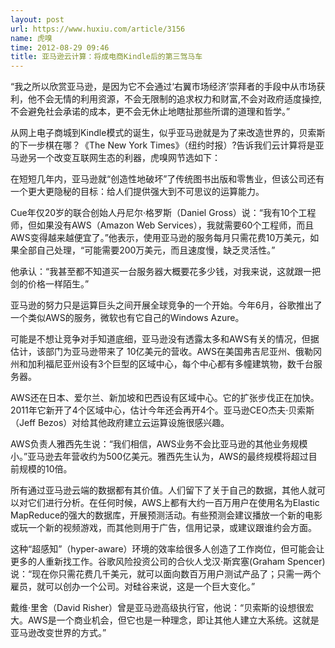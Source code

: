 ```yaml
---
layout: post
url: https://www.huxiu.com/article/3156
name: 虎嗅
time: 2012-08-29 09:46
title: 亚马逊云计算：将成电商Kindle后的第三驾马车
---
```

“我之所以欣赏亚马逊，是因为它不会通过‘右翼市场经济’崇拜者的手段中从市场获利，他不会无情的利用资源，不会无限制的追求权力和财富,不会对政府适度操控,不会避免社会承诺的成本，更不会无休止地瞎扯那些所谓的道理和哲学。”

从网上电子商城到Kindle模式的诞生，似乎亚马逊就是为了来改造世界的，贝索斯的下一步棋在哪？《The New York Times》（纽约时报）?告诉我们云计算将是亚马逊另一个改变互联网生态的利器，虎嗅网节选如下：

在短短几年内，亚马逊就“创造性地破坏”了传统图书出版和零售业，但该公司还有一个更大更隐秘的目标：给人们提供强大到不可思议的运算能力。

Cue年仅20岁的联合创始人丹尼尔·格罗斯（Daniel Gross）说：“我有10个工程师，但如果没有AWS（Amazon Web Services），我就需要60个工程师，而且AWS变得越来越便宜了。”他表示，使用亚马逊的服务每月只需花费10万美元，如果全部自己处理，“可能需要200万美元，而且速度慢，缺乏灵活性。”

他承认：“我甚至都不知道买一台服务器大概要花多少钱，对我来说，这就跟一把剑的价格一样陌生。”

亚马逊的努力只是运算巨头之间开展全球竞争的一个开始。今年6月，谷歌推出了一个类似AWS的服务，微软也有它自己的Windows Azure。

可能是不想让竞争对手知道底细，亚马逊没有透露太多和AWS有关的情况，但据估计，该部门为亚马逊带来了 10亿美元的营收。AWS在美国弗吉尼亚州、俄勒冈州和加利福尼亚州设有3个巨型的区域中心，每个中心都有多幢建筑物，数千台服务器。

AWS还在日本、爱尔兰、新加坡和巴西设有区域中心。它的扩张步伐正在加快。2011年它新开了4个区域中心，估计今年还会再开4个。亚马逊CEO杰夫·贝索斯（Jeff Bezos）对给其他政府建立云运算设施很感兴趣。

AWS负责人雅西先生说：“我们相信，AWS业务不会比亚马逊的其他业务规模小。”亚马逊去年营收约为500亿美元。雅西先生认为，AWS的最终规模将超过目前规模的10倍。

所有通过亚马逊云端的数据都有其价值。人们留下了关于自己的数据，其他人就可以对它们进行分析。在任何时候，AWS上都有大约一百万用户在使用名为Elastic MapReduce的强大的数据库，开展预测活动。有些预测会建议播放一个新的电影或玩一个新的视频游戏，而其他则用于广告，信用记录，或建议跟谁约会方面。

这种“超感知”（hyper-aware）环境的效率给很多人创造了工作岗位，但可能会让更多的人重新找工作。谷歌风险投资公司的合伙人戈汉·斯宾塞(Graham Spencer)说：“现在你只需花费几千美元，就可以面向数百万用户测试产品了；只需一两个雇员，就可以创办一个公司。对硅谷来说，这是一个巨大变化。”

戴维·里舍（David Risher）曾是亚马逊高级执行官，他说：“贝索斯的设想很宏大。AWS是一个商业机会，但它也是一种理念，即让其他人建立大系统。这就是亚马逊改变世界的方式。”

